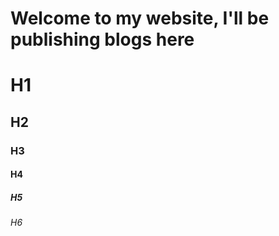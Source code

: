 # Welcome to my website, I'll be publishing blogs here

# H1
## H2
### H3
#### H4
##### H5
###### H6

